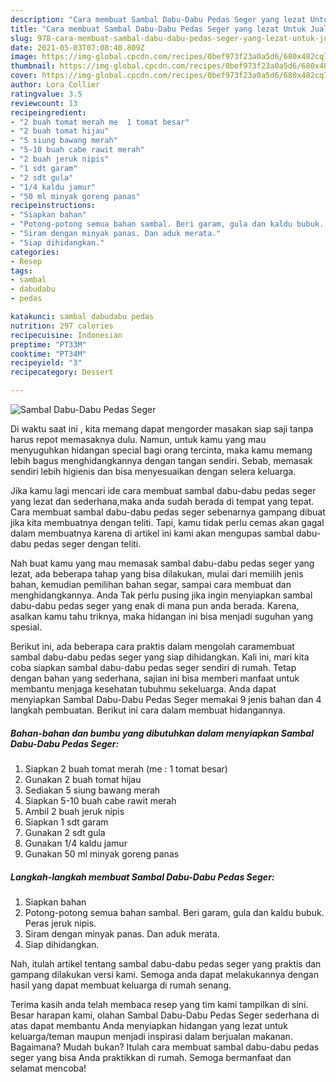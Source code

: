 ```yaml
---
description: "Cara membuat Sambal Dabu-Dabu Pedas Seger yang lezat Untuk Jualan"
title: "Cara membuat Sambal Dabu-Dabu Pedas Seger yang lezat Untuk Jualan"
slug: 978-cara-membuat-sambal-dabu-dabu-pedas-seger-yang-lezat-untuk-jualan
date: 2021-05-03T07:08:40.809Z
image: https://img-global.cpcdn.com/recipes/0bef973f23a0a5d6/680x482cq70/sambal-dabu-dabu-pedas-seger-foto-resep-utama.jpg
thumbnail: https://img-global.cpcdn.com/recipes/0bef973f23a0a5d6/680x482cq70/sambal-dabu-dabu-pedas-seger-foto-resep-utama.jpg
cover: https://img-global.cpcdn.com/recipes/0bef973f23a0a5d6/680x482cq70/sambal-dabu-dabu-pedas-seger-foto-resep-utama.jpg
author: Lora Collier
ratingvalue: 3.5
reviewcount: 13
recipeingredient:
- "2 buah tomat merah me  1 tomat besar"
- "2 buah tomat hijau"
- "5 siung bawang merah"
- "5-10 buah cabe rawit merah"
- "2 buah jeruk nipis"
- "1 sdt garam"
- "2 sdt gula"
- "1/4 kaldu jamur"
- "50 ml minyak goreng panas"
recipeinstructions:
- "Siapkan bahan"
- "Potong-potong semua bahan sambal. Beri garam, gula dan kaldu bubuk. Peras jeruk nipis."
- "Siram dengan minyak panas. Dan aduk merata."
- "Siap dihidangkan."
categories:
- Resep
tags:
- sambal
- dabudabu
- pedas

katakunci: sambal dabudabu pedas 
nutrition: 297 calories
recipecuisine: Indonesian
preptime: "PT33M"
cooktime: "PT34M"
recipeyield: "3"
recipecategory: Dessert

---
```



![Sambal Dabu-Dabu Pedas Seger](https://img-global.cpcdn.com/recipes/0bef973f23a0a5d6/680x482cq70/sambal-dabu-dabu-pedas-seger-foto-resep-utama.jpg)

Di waktu  saat ini , kita memang dapat mengorder masakan siap saji tanpa harus repot memasaknya dulu. Namun, untuk kamu yang mau menyuguhkan hidangan special bagi orang tercinta, maka kamu memang lebih bagus menghidangkannya dengan tangan sendiri. Sebab, memasak sendiri lebih higienis dan bisa menyesuaikan dengan selera keluarga.

Jika kamu lagi mencari ide cara membuat sambal dabu-dabu pedas seger yang lezat dan sederhana,maka anda sudah berada di tempat yang tepat. Cara membuat sambal dabu-dabu pedas seger  sebenarnya gampang dibuat jika kita membuatnya dengan teliti. Tapi, kamu tidak perlu cemas akan gagal dalam membuatnya 
karena di artikel ini kami akan mengupas sambal dabu-dabu pedas seger dengan teliti.  



Nah buat kamu yang mau memasak sambal dabu-dabu pedas seger yang lezat, ada beberapa tahap yang bisa dilakukan, mulai dari memilih jenis bahan, kemudian pemilihan bahan segar, sampai cara membuat dan menghidangkannya. Anda Tak perlu pusing jika ingin menyiapkan sambal dabu-dabu pedas seger yang enak di mana pun anda berada. Karena, asalkan kamu  tahu triknya, maka hidangan ini bisa menjadi suguhan yang spesial.

Berikut ini, ada beberapa cara praktis  dalam mengolah caramembuat sambal dabu-dabu pedas seger yang siap dihidangkan. Kali ini, mari kita coba siapkan sambal dabu-dabu pedas seger sendiri di rumah. Tetap dengan bahan yang sederhana, sajian ini bisa memberi manfaat untuk membantu menjaga kesehatan tubuhmu sekeluarga. Anda dapat menyiapkan Sambal Dabu-Dabu Pedas Seger memakai 9 jenis bahan dan 4 langkah pembuatan. Berikut ini cara dalam membuat hidangannya.

<!--inarticleads1-->

##### Bahan-bahan dan bumbu yang dibutuhkan dalam menyiapkan Sambal Dabu-Dabu Pedas Seger:

1. Siapkan 2 buah tomat merah (me : 1 tomat besar)
1. Gunakan 2 buah tomat hijau
1. Sediakan 5 siung bawang merah
1. Siapkan 5-10 buah cabe rawit merah
1. Ambil 2 buah jeruk nipis
1. Siapkan 1 sdt garam
1. Gunakan 2 sdt gula
1. Gunakan 1/4 kaldu jamur
1. Gunakan 50 ml minyak goreng panas




<!--inarticleads2-->

##### Langkah-langkah membuat Sambal Dabu-Dabu Pedas Seger:

1. Siapkan bahan
1. Potong-potong semua bahan sambal. Beri garam, gula dan kaldu bubuk. Peras jeruk nipis.
1. Siram dengan minyak panas. Dan aduk merata.
1. Siap dihidangkan.




Nah, itulah artikel tentang  sambal dabu-dabu pedas seger  yang praktis dan gampang dilakukan versi kami. Semoga anda dapat melakukannya dengan hasil yang dapat membuat keluarga di rumah senang. 

Terima kasih anda telah membaca resep yang tim kami tampilkan di sini. Besar harapan kami, olahan  Sambal Dabu-Dabu Pedas Seger sederhana di atas dapat membantu Anda menyiapkan hidangan yang lezat untuk keluarga/teman maupun menjadi inspirasi dalam berjualan makanan. Bagaimana? Mudah bukan? Itulah cara membuat sambal dabu-dabu pedas seger yang bisa Anda praktikkan di rumah. Semoga bermanfaat dan selamat mencoba!

